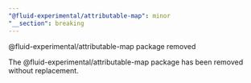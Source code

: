 ```yaml
---
"@fluid-experimental/attributable-map": minor
"__section": breaking
---
```

@fluid-experimental/attributable-map package removed

The @fluid-experimental/attributable-map package has been removed without replacement.
